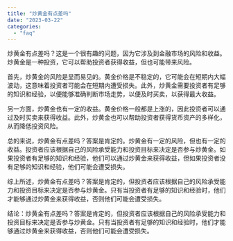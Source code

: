 ```yaml
---
title: "炒黄金有点差吗"
date: "2023-03-22"
categories: 
  - "faq"
---
```


炒黄金有点差吗？这是一个很有趣的问题，因为它涉及到金融市场的风险和收益。炒黄金是一种投资，它可以帮助投资者获得收益，但也可能带来风险。

首先，炒黄金的风险是显而易见的。黄金价格是不稳定的，它可能会在短期内大幅波动，这意味着投资者可能会在短期内遭受损失。此外，炒黄金需要投资者有足够的知识和经验，以便能够准确判断市场走势，以便及时买卖，以获得最大收益。

另一方面，炒黄金也有一定的收益。黄金价格一般都是上涨的，因此投资者可以通过及时买卖来获得收益。此外，炒黄金也可以帮助投资者获得货币资产的多样化，从而降低投资风险。

总的来说，炒黄金有点差吗？答案是肯定的。炒黄金有一定的风险，但也有一定的收益。投资者应该根据自己的风险承受能力和投资目标来决定是否参与炒黄金。如果投资者有足够的知识和经验，他们可以通过炒黄金来获得收益，但如果投资者没有足够的知识和经验，他们可能会遭受损失。

综上所述，炒黄金有点差吗？答案是肯定的，但投资者应该根据自己的风险承受能力和投资目标来决定是否参与炒黄金。只有当投资者有足够的知识和经验时，他们才能够通过炒黄金来获得收益，否则他们可能会遭受损失。

结论：炒黄金有点差吗？答案是肯定的，但投资者应该根据自己的风险承受能力和投资目标来决定是否参与炒黄金。只有当投资者有足够的知识和经验时，他们才能够通过炒黄金来获得收益，否则他们可能会遭受损失。
